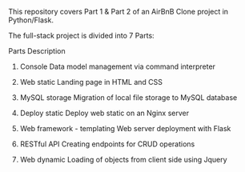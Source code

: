This repository covers Part 1 & Part 2 of an AirBnB Clone project in Python/Flask.



The full-stack project is divided into 7 Parts:



Parts	Description

1. Console	Data model management via command interpreter

2. Web static	Landing page in HTML and CSS

3. MySQL storage	Migration of local file storage to MySQL database

4. Deploy static	Deploy web static on an Nginx server

5. Web framework - templating	Web server deployment with Flask

6. RESTful API	Creating endpoints for CRUD operations

7. Web dynamic	Loading of objects from client side using Jquery
